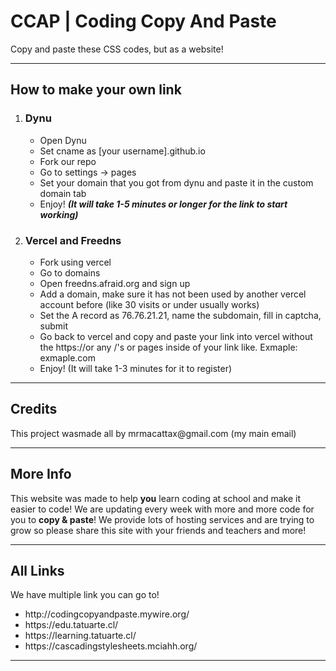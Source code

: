 # CCAP | Coding Copy And Paste
Copy and paste these CSS codes, but as a website!
<hr>
<h2>How to make your own link</h2>
<ol>
  <li>
    <h3>Dynu</h3>
    <ul>
      <li>Open Dynu</li>
      <li>Set cname as [your username].github.io</li>
      <li>Fork our repo</li>
      <li>Go to settings -> pages</li>
      <li>Set your domain that you got from dynu and paste it in the custom domain tab</li>
      <li>Enjoy! <b><i>(It will take 1-5 minutes or longer for the link to start working)</i></b></li>
    </ul>
  </li>
  <li>
    <h3>Vercel and Freedns</h3>
    <ul>
      <li>Fork using vercel</li>
      <li>Go to domains</li>
      <li>Open freedns.afraid.org and sign up</li>
      <li>Add a domain, make sure it has not been used by another vercel account before (like 30 visits or under usually works)</li>
      <li>Set the A record as 76.76.21.21, name the subdomain, fill in captcha, submit</li>
      <li>Go back to vercel and copy and paste your link into vercel without the https://or any /'s or pages inside of your link like.  Exmaple: exmaple.com</li>
      <li>Enjoy! (It will take 1-3 minutes for it to register)</li>
    </ul>
  </li>
</ol>
<hr>
<h2>Credits</h2>
<p>This project wasmade all by mrmacattax@gmail.com (my main email)</p>
<hr>
<h2>More Info</h2>
<p>This website was made to help <b>you</b> learn coding at school and make it easier to code! We are updating every week with more and more code for you to <b>copy & paste</b>! We provide lots of hosting services and are trying to grow so please share this site with your friends and teachers and more!</p>
<hr>
<h2>All Links</h2>
<p>We have multiple link you can go to!</p>
<ul>
  <li>http://codingcopyandpaste.mywire.org/</li>
  <li>https://edu.tatuarte.cl/</li>
  <li>https://learning.tatuarte.cl/</li>
  <li>https://cascadingstylesheets.mciahh.org/</li>
</ul>
<hr>
